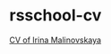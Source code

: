 # rsschool-cv
[CV of Irina Malinovskaya](https://luckymalina.github.io/rsschool-cv/cv "CV of Irina Malinovskaya")
